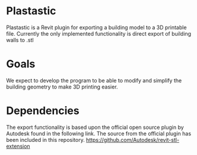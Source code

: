 # Plastastic
Plastastic is a Revit plugin for exporting a building model to a 3D printable file.
Currently the only implemented functionality is direct export of building walls to .stl

# Goals
We expect to develop the program to be able to modify and simplify the building geometry to make 3D printing easier.

# Dependencies
The export functionality is based upon the official open source plugin by Autodesk found in the following link. The source from the official plugin has been included in this repository.
https://github.com/Autodesk/revit-stl-extension
